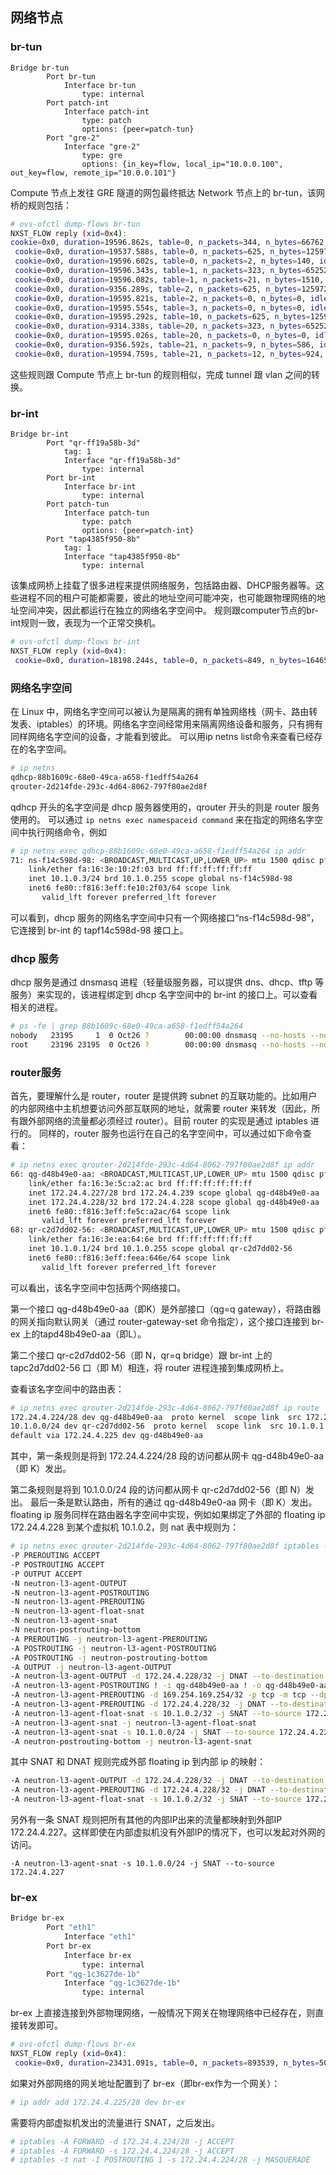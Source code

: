 ## 网络节点
### br-tun
```
Bridge br-tun
        Port br-tun
            Interface br-tun
                type: internal
        Port patch-int
            Interface patch-int
                type: patch
                options: {peer=patch-tun}
        Port "gre-2"
            Interface "gre-2"
                type: gre
                options: {in_key=flow, local_ip="10.0.0.100", out_key=flow, remote_ip="10.0.0.101"}
```
Compute 节点上发往 GRE 隧道的网包最终抵达 Network 节点上的 br-tun，该网桥的规则包括：
```sh
# ovs-ofctl dump-flows br-tun
NXST_FLOW reply (xid=0x4):
cookie=0x0, duration=19596.862s, table=0, n_packets=344, n_bytes=66762, idle_age=4, priority=1,in_port=1 actions=resubmit(,1)
 cookie=0x0, duration=19537.588s, table=0, n_packets=625, n_bytes=125972, idle_age=4, priority=1,in_port=2 actions=resubmit(,2)
 cookie=0x0, duration=19596.602s, table=0, n_packets=2, n_bytes=140, idle_age=19590, priority=0 actions=drop
 cookie=0x0, duration=19596.343s, table=1, n_packets=323, n_bytes=65252, idle_age=4, priority=0,dl_dst=00:00:00:00:00:00/01:00:00:00:00:00 actions=resubmit(,20)
 cookie=0x0, duration=19596.082s, table=1, n_packets=21, n_bytes=1510, idle_age=5027, priority=0,dl_dst=01:00:00:00:00:00/01:00:00:00:00:00 actions=resubmit(,21)
 cookie=0x0, duration=9356.289s, table=2, n_packets=625, n_bytes=125972, idle_age=4, priority=1,tun_id=0x1 actions=mod_vlan_vid:1,resubmit(,10)
 cookie=0x0, duration=19595.821s, table=2, n_packets=0, n_bytes=0, idle_age=19595, priority=0 actions=drop
 cookie=0x0, duration=19595.554s, table=3, n_packets=0, n_bytes=0, idle_age=19595, priority=0 actions=drop
 cookie=0x0, duration=19595.292s, table=10, n_packets=625, n_bytes=125972, idle_age=4, priority=1 actions=learn(table=20,hard_timeout=300,priority=1,NXM_OF_VLAN_TCI[0..11],NXM_OF_ETH_DST[]=NXM_OF_ETH_SRC[],load:0->NXM_OF_VLAN_TCI[],load:NXM_NX_TUN_ID[]->NXM_NX_TUN_ID[],output:NXM_OF_IN_PORT[]),output:1
 cookie=0x0, duration=9314.338s, table=20, n_packets=323, n_bytes=65252, hard_timeout=300, idle_age=4, hard_age=3, priority=1,vlan_tci=0x0001/0x0fff,dl_dst=fa:16:3e:cb:11:f6 actions=load:0->NXM_OF_VLAN_TCI[],load:0x1->NXM_NX_TUN_ID[],output:2
 cookie=0x0, duration=19595.026s, table=20, n_packets=0, n_bytes=0, idle_age=19595, priority=0 actions=resubmit(,21)
 cookie=0x0, duration=9356.592s, table=21, n_packets=9, n_bytes=586, idle_age=5027, priority=1,dl_vlan=1 actions=strip_vlan,set_tunnel:0x1,output:2
 cookie=0x0, duration=19594.759s, table=21, n_packets=12, n_bytes=924, idle_age=5057, priority=0 actions=drop
```
这些规则跟 Compute 节点上 br-tun 的规则相似，完成 tunnel 跟 vlan 之间的转换。

### br-int
```
Bridge br-int
        Port "qr-ff19a58b-3d"
            tag: 1
            Interface "qr-ff19a58b-3d"
                type: internal
        Port br-int
            Interface br-int
                type: internal
        Port patch-tun
            Interface patch-tun
                type: patch
                options: {peer=patch-int}
        Port "tap4385f950-8b"
            tag: 1
            Interface "tap4385f950-8b"
                type: internal
```
该集成网桥上挂载了很多进程来提供网络服务，包括路由器、DHCP服务器等。这些进程不同的租户可能都需要，彼此的地址空间可能冲突，也可能跟物理网络的地址空间冲突，因此都运行在独立的网络名字空间中。
规则跟computer节点的br-int规则一致，表现为一个正常交换机。
```sh
# ovs-ofctl dump-flows br-int
NXST_FLOW reply (xid=0x4):
 cookie=0x0, duration=18198.244s, table=0, n_packets=849, n_bytes=164654, idle_age=43, priority=1 actions=NORMAL
```
### 网络名字空间
在 Linux 中，网络名字空间可以被认为是隔离的拥有单独网络栈（网卡、路由转发表、iptables）的环境。网络名字空间经常用来隔离网络设备和服务，只有拥有同样网络名字空间的设备，才能看到彼此。
可以用ip netns list命令来查看已经存在的名字空间。
```sh
# ip netns
qdhcp-88b1609c-68e0-49ca-a658-f1edff54a264
qrouter-2d214fde-293c-4d64-8062-797f80ae2d8f
```
qdhcp 开头的名字空间是 dhcp 服务器使用的，qrouter 开头的则是 router 服务使用的。
可以通过 `ip netns exec namespaceid command` 来在指定的网络名字空间中执行网络命令，例如
```sh
# ip netns exec qdhcp-88b1609c-68e0-49ca-a658-f1edff54a264 ip addr
71: ns-f14c598d-98: <BROADCAST,MULTICAST,UP,LOWER_UP> mtu 1500 qdisc pfifo_fast state UP qlen 1000
    link/ether fa:16:3e:10:2f:03 brd ff:ff:ff:ff:ff:ff
    inet 10.1.0.3/24 brd 10.1.0.255 scope global ns-f14c598d-98
    inet6 fe80::f816:3eff:fe10:2f03/64 scope link
       valid_lft forever preferred_lft forever
```
可以看到，dhcp 服务的网络名字空间中只有一个网络接口“ns-f14c598d-98”，它连接到 br-int 的 tapf14c598d-98 接口上。

### dhcp 服务
dhcp 服务是通过 dnsmasq 进程（轻量级服务器，可以提供 dns、dhcp、tftp 等服务）来实现的，该进程绑定到 dhcp 名字空间中的 br-int 的接口上。可以查看相关的进程。
```sh
# ps -fe | grep 88b1609c-68e0-49ca-a658-f1edff54a264
nobody   23195     1  0 Oct26 ?        00:00:00 dnsmasq --no-hosts --no-resolv --strict-order --bind-interfaces --interface=ns-f14c598d-98 --except-interface=lo --pid-file=/var/lib/neutron/dhcp/88b1609c-68e0-49ca-a658-f1edff54a264/pid --dhcp-hostsfile=/var/lib/neutron/dhcp/88b1609c-68e0-49ca-a658-f1edff54a264/host --dhcp-optsfile=/var/lib/neutron/dhcp/88b1609c-68e0-49ca-a658-f1edff54a264/opts --dhcp-script=/usr/bin/neutron-dhcp-agent-dnsmasq-lease-update --leasefile-ro --dhcp-range=tag0,10.1.0.0,static,120s --conf-file= --domain=openstacklocal
root     23196 23195  0 Oct26 ?        00:00:00 dnsmasq --no-hosts --no-resolv --strict-order --bind-interfaces --interface=ns-f14c598d-98 --except-interface=lo --pid-file=/var/lib/neutron/dhcp/88b1609c-68e0-49ca-a658-f1edff54a264/pid --dhcp-hostsfile=/var/lib/neutron/dhcp/88b1609c-68e0-49ca-a658-f1edff54a264/host --dhcp-optsfile=/var/lib/neutron/dhcp/88b1609c-68e0-49ca-a658-f1edff54a264/opts --dhcp-script=/usr/bin/neutron-dhcp-agent-dnsmasq-lease-update --leasefile-ro --dhcp-range=tag0,10.1.0.0,static,120s --conf-file= --domain=openstacklocal
```


###	router服务
首先，要理解什么是 router，router 是提供跨 subnet 的互联功能的。比如用户的内部网络中主机想要访问外部互联网的地址，就需要 router 来转发（因此，所有跟外部网络的流量都必须经过 router）。目前 router 的实现是通过 iptables 进行的。
同样的，router 服务也运行在自己的名字空间中，可以通过如下命令查看：
```sh
# ip netns exec qrouter-2d214fde-293c-4d64-8062-797f80ae2d8f ip addr
66: qg-d48b49e0-aa: <BROADCAST,MULTICAST,UP,LOWER_UP> mtu 1500 qdisc pfifo_fast state UP qlen 1000
    link/ether fa:16:3e:5c:a2:ac brd ff:ff:ff:ff:ff:ff
    inet 172.24.4.227/28 brd 172.24.4.239 scope global qg-d48b49e0-aa
    inet 172.24.4.228/32 brd 172.24.4.228 scope global qg-d48b49e0-aa
    inet6 fe80::f816:3eff:fe5c:a2ac/64 scope link
       valid_lft forever preferred_lft forever
68: qr-c2d7dd02-56: <BROADCAST,MULTICAST,UP,LOWER_UP> mtu 1500 qdisc pfifo_fast state UP qlen 1000
    link/ether fa:16:3e:ea:64:6e brd ff:ff:ff:ff:ff:ff
    inet 10.1.0.1/24 brd 10.1.0.255 scope global qr-c2d7dd02-56
    inet6 fe80::f816:3eff:feea:646e/64 scope link
       valid_lft forever preferred_lft forever
```
可以看出，该名字空间中包括两个网络接口。

第一个接口 qg-d48b49e0-aa（即K）是外部接口（qg=q gateway），将路由器的网关指向默认网关（通过 router-gateway-set 命令指定），这个接口连接到 br-ex 上的tapd48b49e0-aa（即L）。

第二个接口 qr-c2d7dd02-56（即 N，qr=q bridge）跟 br-int 上的 tapc2d7dd02-56 口（即 M）相连，将 router 进程连接到集成网桥上。

查看该名字空间中的路由表：
```sh
# ip netns exec qrouter-2d214fde-293c-4d64-8062-797f80ae2d8f ip route
172.24.4.224/28 dev qg-d48b49e0-aa  proto kernel  scope link  src 172.24.4.227
10.1.0.0/24 dev qr-c2d7dd02-56  proto kernel  scope link  src 10.1.0.1
default via 172.24.4.225 dev qg-d48b49e0-aa
```
其中，第一条规则是将到 172.24.4.224/28 段的访问都从网卡 qg-d48b49e0-aa（即 K）发出。

第二条规则是将到 10.1.0.0/24 段的访问都从网卡 qr-c2d7dd02-56（即 N）发出。
最后一条是默认路由，所有的通过 qg-d48b49e0-aa 网卡（即 K）发出。
floating ip 服务同样在路由器名字空间中实现，例如如果绑定了外部的 floating ip 172.24.4.228 到某个虚拟机 10.1.0.2，则 nat 表中规则为：
```sh
# ip netns exec qrouter-2d214fde-293c-4d64-8062-797f80ae2d8f iptables -t nat -S
-P PREROUTING ACCEPT
-P POSTROUTING ACCEPT
-P OUTPUT ACCEPT
-N neutron-l3-agent-OUTPUT
-N neutron-l3-agent-POSTROUTING
-N neutron-l3-agent-PREROUTING
-N neutron-l3-agent-float-snat
-N neutron-l3-agent-snat
-N neutron-postrouting-bottom
-A PREROUTING -j neutron-l3-agent-PREROUTING
-A POSTROUTING -j neutron-l3-agent-POSTROUTING
-A POSTROUTING -j neutron-postrouting-bottom
-A OUTPUT -j neutron-l3-agent-OUTPUT
-A neutron-l3-agent-OUTPUT -d 172.24.4.228/32 -j DNAT --to-destination 10.1.0.2
-A neutron-l3-agent-POSTROUTING ! -i qg-d48b49e0-aa ! -o qg-d48b49e0-aa -m conntrack ! --ctstate DNAT -j ACCEPT
-A neutron-l3-agent-PREROUTING -d 169.254.169.254/32 -p tcp -m tcp --dport 80 -j REDIRECT --to-ports 9697
-A neutron-l3-agent-PREROUTING -d 172.24.4.228/32 -j DNAT --to-destination 10.1.0.2
-A neutron-l3-agent-float-snat -s 10.1.0.2/32 -j SNAT --to-source 172.24.4.228
-A neutron-l3-agent-snat -j neutron-l3-agent-float-snat
-A neutron-l3-agent-snat -s 10.1.0.0/24 -j SNAT --to-source 172.24.4.227
-A neutron-postrouting-bottom -j neutron-l3-agent-snat
```
其中 SNAT 和 DNAT 规则完成外部 floating ip 到内部 ip 的映射：
```sh
-A neutron-l3-agent-OUTPUT -d 172.24.4.228/32 -j DNAT --to-destination 10.1.0.2
-A neutron-l3-agent-PREROUTING -d 172.24.4.228/32 -j DNAT --to-destination 10.1.0.2
-A neutron-l3-agent-float-snat -s 10.1.0.2/32 -j SNAT --to-source 172.24.4.228
```
另外有一条 SNAT 规则把所有其他的内部IP出来的流量都映射到外部IP 172.24.4.227。这样即使在内部虚拟机没有外部IP的情况下，也可以发起对外网的访问。
```
-A neutron-l3-agent-snat -s 10.1.0.0/24 -j SNAT --to-source 172.24.4.227
```

### br-ex
```sh
Bridge br-ex
        Port "eth1"
            Interface "eth1"
        Port br-ex
            Interface br-ex
                type: internal
        Port "qg-1c3627de-1b"
            Interface "qg-1c3627de-1b"
                type: internal
```
br-ex 上直接连接到外部物理网络，一般情况下网关在物理网络中已经存在，则直接转发即可。
```sh
# ovs-ofctl dump-flows br-ex
NXST_FLOW reply (xid=0x4):
 cookie=0x0, duration=23431.091s, table=0, n_packets=893539, n_bytes=504805376, idle_age=0, priority=0 actions=NORMAL
```
如果对外部网络的网关地址配置到了 br-ex（即br-ex作为一个网关）：
```sh
# ip addr add 172.24.4.225/28 dev br-ex
```
需要将内部虚拟机发出的流量进行 SNAT，之后发出。
```sh
# iptables -A FORWARD -d 172.24.4.224/28 -j ACCEPT
# iptables -A FORWARD -s 172.24.4.224/28 -j ACCEPT
# iptables -t nat -I POSTROUTING 1 -s 172.24.4.224/28 -j MASQUERADE
```
